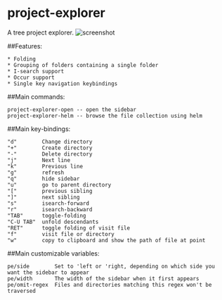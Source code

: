# project-explorer
A tree project explorer.
![screenshot](https://github.com/sabof/project-explorer/raw/master/screenshot.png)

##Features:

    * Folding
    * Grouping of folders containing a single folder
    * I-search support
    * Occur support
    * Single key navigation keybindings

##Main commands:

    project-explorer-open -- open the sidebar
    project-explorer-helm -- browse the file collection using helm

##Main key-bindings:

    "d"        Change directory
    "+"        Create directory
    "-"        Delete directory
    "j"        Next line
    "k"        Previous line
    "g"        refresh
    "q"        hide sidebar
    "u"        go to parent directory
    "["        previous sibling
    "]"        next sibling
    "s"        isearch-forward
    "r"        isearch-backward
    "TAB"      toggle-folding
    "C-U TAB"  unfold descendants
    "RET"      toggle folding of visit file
    "f"        visit file or directory
    "w"        copy to clipboard and show the path of file at point

##Main customizable variables:

    pe/side        Set to 'left or 'right, depending on which side you want the sidebar to appear
    pe/width       The width of the sidebar when it first appears
    pe/omit-regex  Files and directories matching this regex won't be traversed
